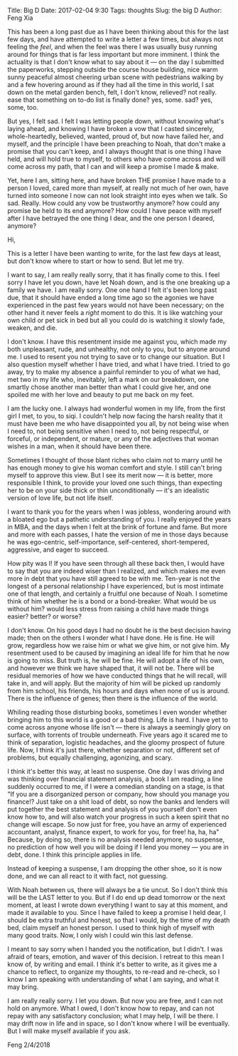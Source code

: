 Title: Big D
Date: 2017-02-04 9:30
Tags: thoughts
Slug: the big D
Author: Feng Xia

This has been a long past due as I have been thinking about this for
the last few days, and have attempted to write a letter a few times,
but always not feeling the _feel_, and when the feel was there I was
usually busy running around for things that is far less important but
more imminent. I think the actuality is that I don't know what to say
about it &mdash; on the day I submitted the paperworks, stepping
outside the course house building, nice warm sunny peaceful almost
cheering urban scene with pedestrians walking by and a few hovering
around as if they had all the time in this world, I sat down on the
metal garden bench, felt, I don't know, relieved? not really. ease
that something on to-do list is finally done? yes, some. sad? yes,
some, too.

But yes, I felt sad. I felt I was letting people down, without knowing
what's laying ahead, and knowing I have broken a vow that I casted
sincerely, whole-heartedly, believed, wanted, proud of, but now have
failed her, and myself, and the principle I have been preaching to
Noah, that don't make a promise that you can't keep, and I always
thought that is one thing I have held, and will hold true to myself,
to others who have come across and will come across my path, that I
can and will keep a promise I made & make. 

Yet, here I am, sitting here, and have broken THE promise I have made to a
person I loved, cared more than myself, at really not much of her own,
have turned into someone I now can not look straight into eyes when we
talk. So sad. Really. How could any vow be trustworthy anymore? how
could any promise be held to its end anymore? How could I have peace
with myself after I have betrayed the one thing I dear, and the one
person I deared, anymore?

Hi,

This is a letter I have been wanting to write, for the last few days
at least, but don't know where to start or how to send. But let me
try.

I want to say, I am really really sorry, that it has finally come to
this. I feel sorry I have let you down, have let Noah down, and is the
one breaking up a family we have. I am really sorry. One one hand I
felt it's been long past due, that it should have ended a long time
ago so the agonies we have experienced in the past few years would not
have been necessary; on the other hand it never feels a _right_ moment
to do this. It is like watching your own child or pet sick in bed but
all you could do is watching it slowly fade, weaken, and die.

I don't know. I have this resentment inside me against you, which made
my both unpleasant, rude, and unhealthy, not only to you, but to
anyone around me. I used to resent you not trying to save or to change
our situation. But I also question myself whether I have tried, and
what I have tried. I tried to go away, try to make my absence a
painful reminder to you of what we had, met two in my life who,
inevitably, left a mark on our breakdown, one smartly chose another
man better than what I could give her, and one spoiled me with her
love and beauty to put me back on my feet.

I am the lucky one. I always had wonderful women in my life, from
the first girl I met, to you, to siqi. I couldn't help now facing the
harsh reality that it must have been me who have disappointed you
all, by not being wise when I need to, not being
sensitive when I need to, not being respectful, or forceful, or
independent, or mature, or any of the adjectives that woman wishes in
a man, when it should have been there.

Sometimes I thought of those blant riches who claim not to marry until
he has enough money to give his woman comfort and style. I still can't
bring myself to approve this view. But I see its merit now &mdash;
it is better, more responsible I think, to provide your loved one such things,
than expecting her to be on your side thick or thin unconditionally
&mdash; it's an idealistic version of love life, but not life itself.

I want to thank you for the years when I was jobless, wondering around
with a bloated ego but a pathetic understanding of you. I really
enjoyed the years in MBA, and the days when I felt at the brink of
fortune and fame. But more and more with each passes, I hate the
version of me in those days because he was ego-centric, self-importance,
self-centered, short-tempered, aggressive, and eager to succeed.

How pity was I! If you have seen through all these back then, I would
have to say that you are indeed wiser than I realized, and which makes
me even more in debt that you have still agreed to be with
me. Ten-year is not the longest of a personal relationship I have
experienced, but is most intimate one of that length, and certainly a
fruitful one because of Noah. I sometime think of him whether he is a
bond or a bond-breaker. What would be us without him? would less
stress from raising a child have made things easier? better? or worse?

I don't know. On his good days I had no doubt he is the best decision
having made; then on the others I wonder what I have done. He is
fine. He will grow, regardless how we raise him or what we give him,
or not give him. My resentment used to be caused by imagining an ideal
life for him that he now is going to miss. But truth is, he will be
fine. He will adopt a life of his own, and however we think we have
shaped that, it will not be. There will be residual memories of how we
have conducted things that he will recall, will take in, and will
apply. But the majority of him will be picked up randomly from him
school, his friends, his hours and days when none of us is
around. There is the influence of genes; then there is the influence
of the world.

Whiling reading those disturbing books, sometimes I even wonder
whether bringing him to this world is a good or a bad thing. Life is
hard. I have yet to come across anyone whose life isn't &mdash; there
is always a seemingly glory on surface, with torrents of trouble
underneath. Five years ago it scared me to think of separation,
logistic headaches, and the gloomy prospect of future life. Now, I
think it's just there, whether separation or not, different set of
problems, but equally challenging, agonizing, and scary. 

I think it's better this way, at least no suspense. One day I was
driving and was thinking over financial statement analysis, a book I
am reading, a line suddenly occurred to me, if I were a comedian
standing on a stage, is that "If you are a disorganized person or
company, how should you manage you finance!?  Just take on a shit load
of debt, so now the banks and lenders will put together the best
statement and analysis of you yourself don't even know how to, and will
also watch your progress in such a keen spirit that no change will
escape. So now just for free, you have an army of experienced
accountant, analyst, finance expert, to work for you, for free! ha,
ha, ha" Because, by doing so, there is no analysis needed anymore, no
suspense, no prediction of how well you will be doing if I lend you
money &mdash; you are in debt, done. I think this principle applies in
life.

Instead of keeping a suspense, I am dropping the other shoe, so it is
now done, and we can all react to it with fact, not guessing.

With Noah between us, there will always be a tie uncut. So I don't
think this will be the LAST letter to you. But if I do end up dead
tomorrow or the next moment, at least I wrote down everything I want
to say at this moment, and made it available to you. Since I have
failed to keep a promise I held dear, I should be extra truthful and
honest, so that I would, by the time of my death bed, claim myself
an honest person. I used to think high of myself with many good
traits. Now, I only wish I could win this last defense. 

I meant to say sorry when I handed you the notification, but I
didn't. I was afraid of tears, emotion, and waver of this decision. I
retreat to this mean I know of, by writing and email. I think it's
better to write, as it gives me a chance to reflect, to organize my
thoughts, to re-read and re-check, so I know I am speaking with
understanding of what I am saying, and what it may bring.

I am really really sorry. I let you down. But now you are free, and I
can not hold on anymore. What I owed, I don't know how to
repay, and can not repay with any satisfactory conclusion; 
what I may help, I will be there. I may drift now in life and in
space, so I don't know where I will be eventually. But I will make 
myself available if you ask. 

Feng
2/4/2018
